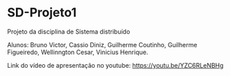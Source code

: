 # SD-Projeto1
Projeto da disciplina de Sistema distribuído


Alunos:
Bruno Victor, 
Cassio Diniz,
Guilherme Coutinho,
Guilherme Figueiredo,
Wellinngton Cesar,
Vinicius Henrique.

Link do vídeo de apresentação no youtube: https://youtu.be/YZC6RLeNBHg
